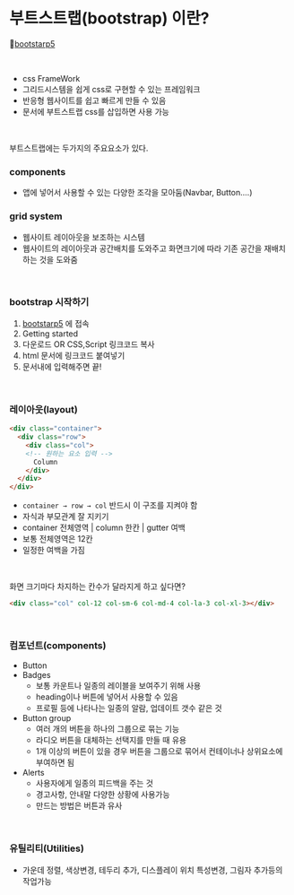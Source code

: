 # 부트스트랩(bootstrap) 이란?

📌[bootstarp5](https://getbootstrap.com/docs/5.3/getting-started/introduction/)

<br>

* css FrameWork
* 그리드시스템을 쉽게 css로 구현할 수 있는 프레임워크 
* 반응형 웹사이트를 쉽고 빠르게 만들 수 있음
* 문서에 부트스트랩 css를 삽입하면 사용 가능

<br>

부트스트랩에는 두가지의 주요요소가 있다.
### components
* 앱에 넣어서 사용할 수 있는 다양한 조각을 모아둠(Navbar, Button....)
### grid system
* 웹사이트 레이아웃을 보조하는 시스템 
* 웹사이트의 레이아웃과 공간배치를 도와주고 화면크기에 따라 기존 공간을 재배치 하는 것을 도와줌 

<br>

### bootstrap 시작하기
1. [bootstarp5](https://getbootstrap.com/docs/5.3/getting-started/introduction/) 에 접속
2. Getting started
3. 다운로드 OR CSS,Script 링크코드 복사
4. html 문서에 링크코드 붙여넣기
5. 문서내에 입력해주면 끝!

<br>

### 레이아웃(layout)
```html
<div class="container">
  <div class="row">
    <div class="col">
    <!-- 원하는 요소 입력 -->
      Column
    </div>
  </div>
</div>
```
* ```container → row → col``` 반드시 이 구조를 지켜야 함
* 자식과 부모관계 잘 지키기
* container 전체영역 | column 한칸 | gutter 여백
* 보통 전체영역은 12칸 
* 일정한 여백을 가짐 

<br>

화면 크기마다 차지하는 칸수가 달라지게 하고 싶다면?
```html
<div class="col" col-12 col-sm-6 col-md-4 col-la-3 col-xl-3></div>
```

<br>

### 컴포넌트(components)
* Button
* Badges
    * 보통 카운트나 일종의 레이블을 보여주기 위해 사용
    * heading이나 버튼에 넣어서 사용할 수 있음
    * 프로필 등에 나타나는 일종의 알람, 업데이트 갯수 같은 것
* Button group
    * 여러 개의 버튼을 하나의 그룹으로 묶는 기능
    * 라디오 버튼을 대체하는 선택지를 만들 때 유용
    * 1개 이상의 버튼이 있을 경우 버튼을 그룹으로 묶어서 컨테이너나 상위요소에 부여하면 됨
* Alerts
    * 사용자에게 일종의 피드백을 주는 것
    * 경고사항, 안내말 다양한 상황에 사용가능
    * 만드는 방법은 버튼과 유사

<br>

### 유틸리티(Utilities)
* 가운데 정렬, 색상변경, 테두리 추가, 디스플레이 위치 특성변경, 그림자 추가등의 작업가능 
